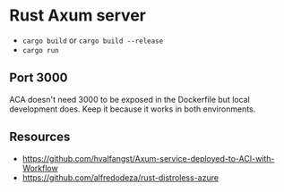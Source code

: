 # Rust Axum server

* `cargo build` or `cargo build --release`
* `cargo run`

## Port 3000

ACA doesn't need 3000 to be exposed in the Dockerfile but local development does. Keep it because it works in both environments.

## Resources

* https://github.com/hvalfangst/Axum-service-deployed-to-ACI-with-Workflow
* https://github.com/alfredodeza/rust-distroless-azure